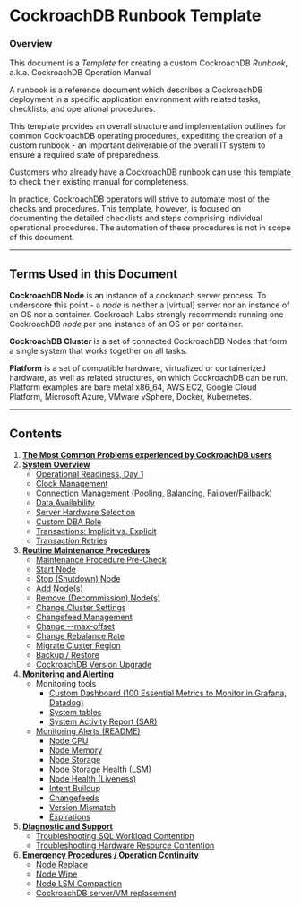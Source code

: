 
# CockroachDB Runbook Template


### Overview

This document is a _Template_ for creating a custom CockroachDB _Runbook_, a.k.a. CockroachDB Operation Manual

A runbook is a reference document which describes a CockroachDB deployment in a specific application environment with related tasks, checklists, and operational procedures.

This template provides an overall structure and implementation outlines for common CockroachDB operating procedures, expediting the creation of a custom runbook - an important deliverable of the overall IT system to ensure a required state of preparedness.

Customers who already have a CockroachDB runbook can use this template to check their existing manual for completeness.

In practice, CockroachDB operators will strive to automate most of the checks and procedures. This template, however, is focused on documenting the detailed checklists and steps comprising individual operational procedures. The automation of these procedures is not in scope of this document.



---

## Terms Used in this Document

**CockroachDB Node**  is an instance of a cockroach server process. To underscore this point - a *node* is neither a [virtual] server nor an instance of an OS nor a container. Cockroach Labs strongly recommends running one CockroachDB *node* per one instance of an OS or per container.

**CockroachDB Cluster**  is a set of connected CockroachDB Nodes that form a single system that works together on all tasks.

**Platform**  is a set of compatible hardware, virtualized or containerized hardware, as well as related structures, on which CockroachDB can be run. Platform examples are bare metal x86\_64, AWS EC2, Google Cloud Platform, Microsoft Azure, VMware vSphere, Docker, Kubernetes.



---

## Contents

1. **[The Most Common Problems experienced by CockroachDB users](most-common-problems/README.md)**
1. **[System Overview](system-overview)**
    * [Operational Readiness, Day 1](system-overview/day-1-2.md)
    * [Clock Management](system-overview/clock-management.md)
    * [Connection Management (Pooling, Balancing, Failover/Failback](system-overview/connection-management.md))
    * [Data Availability](system-overview/data-availability.md)
    * [Server Hardware Selection](system-overview/hw-selection.md)
    * [Custom DBA Role](system-overview/role-dba.md)
    * [Transactions: Implicit vs. Explicit](system-overview/transaction-implicit-explicit.md)
    * [Transaction Retries](system-overview/transaction-retires.md)
1. **[Routine Maintenance Procedures](routine-maintenance)**
    * [Maintenance Procedure Pre-Check](routine-maintenance/maintenance-pre-check.md)
    * [Start Node](routine-maintenance/node-start.md)
    * [Stop (Shutdown) Node](routine-maintenance/node-stop.md)
    * [Add Node(s)](routine-maintenance/node-add.md)
    * [Remove (Decommission) Node(s)](routine-maintenance/node-remove.md)
    * [Change Cluster Settings](routine-maintenance/change-cluster-setting.md)
    * [Changefeed Management](routine-maintenance/changefeed-management.md)
    * [Change --max-offset](routine-maintenance/change-max-offset.md)
    * [Change Rebalance Rate](routine-maintenance/change-rebalance-rate.md)
    * [Migrate Cluster Region](routine-maintenance/cluster-region-migrate.md)
    * [Backup / Restore](routine-maintenance/backup-restore/README.md)
    * [CockroachDB Version Upgrade](routine-maintenance/release-upgrade.md)
1. **[Monitoring and Alerting](monitoring-alerts)**
    * Monitoring tools
        * [Custom Dashboard (100 Essential Metrics to Monitor in Grafana, Datadog)](monitoring-alerts/monitoring-dashboard-custom.md)
        * [System tables](monitoring-alerts/monitoring-sys-tables.md)
        * [System Activity Report (SAR)](monitoring-alerts/sar.md)
    * [Monitoring Alerts (README)](monitoring-alerts/README.md)
        * [Node CPU](monitoring-alerts/alert-node-cpu.md)
        * [Node Memory](monitoring-alerts/alert-node-memory.md)
        * [Node Storage](monitoring-alerts/alert-node-storage.md)
        * [Node Storage Health (LSM)](monitoring-alerts/alert-lsm-health.md)
        * [Node Health (Liveness)](monitoring-alerts/alert-node-health.md)
        * [Intent Buildup](monitoring-alerts/alert-intent-buildup.md)
        * [Changefeeds](monitoring-alerts/alert-cdc.md)
        * [Version Mismatch](monitoring-alerts/alert-version-mismatch.md)
        * [Expirations](monitoring-alerts/alert-expirations.md)
1. **[Diagnostic and Support](diagnostic-support)**
    * [Troubleshooting SQL Workload Contention](diagnostic-support/troubleshooting-sql-contention.md)
    * [Troubleshooting Hardware Resource Contention](diagnostic-support/troubleshooting-hardware-contention.md)
1. **[Emergency Procedures / Operation Continuity](emergency-procedures/_under-construction_.md)**
    * [Node Replace](emergency-procedures/node-replace.md)
    * [Node Wipe](emergency-procedures/node-wipe.md)
    * [Node LSM Compaction](emergency-procedures/lsm-compact.md)
    * [CockroachDB server/VM replacement](emergency-procedures/server-vm-replacement.md)

